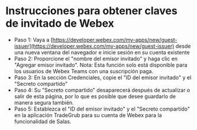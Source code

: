 # Instrucciones para obtener claves de invitado de Webex
- Paso 1: Vaya a [https://developer.webex.com/my-apps/new/guest-issuer](https://developer.webex.com/my-apps/new/guest-issuer) desde una nueva ventana del navegador e inicie sesión en su cuenta existente
- Paso 2: Proporcione el "nombre del emisor invitado" y haga clic en "Agregar emisor invitado". Nota: Esta función solo está disponible para los usuarios de Webex Teams con una suscripción paga.
- Paso 3: En la sección Credenciales, copie el "ID del emisor invitado" y el "Secreto compartido"
- Paso 4: Su "Secreto compartido" desaparecerá después de actualizar o salir de esta página, por lo que es posible que desee guardarlo de manera segura también.
- Paso 5: Establezca el "ID del emisor invitado" y el "Secreto compartido" en la aplicación TradeGrub para su cuenta de Webex para la funcionalidad de Salas.
